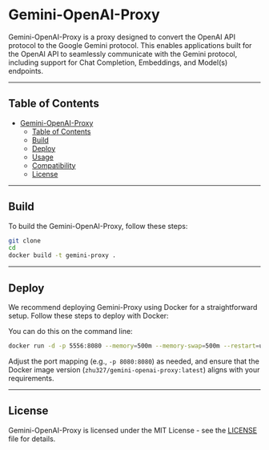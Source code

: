 # Gemini-OpenAI-Proxy

Gemini-OpenAI-Proxy is a proxy designed to convert the OpenAI API protocol to the Google Gemini protocol. This enables applications built for the OpenAI API to seamlessly communicate with the Gemini protocol, including support for Chat Completion, Embeddings, and Model(s) endpoints.

---

## Table of Contents

- [Gemini-OpenAI-Proxy](#gemini-openai-proxy)
  - [Table of Contents](#table-of-contents)
  - [Build](#build)
  - [Deploy](#deploy)
  - [Usage](#usage)
  - [Compatibility](#compatibility)
  - [License](#license)

---

## Build

To build the Gemini-OpenAI-Proxy, follow these steps:

```bash
git clone
cd
docker build -t gemini-proxy .
```

---

## Deploy

We recommend deploying Gemini-Proxy using Docker for a straightforward setup. Follow these steps to deploy with Docker:

   You can do this on the command line:
   ```bash
   docker run -d -p 5556:8080 --memory=500m --memory-swap=500m --restart=unless-stopped --log-driver json-file --log-opt max-size=10m --log-opt max-file=3 -e GEMINI_KEY="key_here" -e DISABLE_MODEL_MAPPING=1 --name gemini-plushchina gemini-proxy:latest
   ```

Adjust the port mapping (e.g., `-p 8080:8080`) as needed, and ensure that the Docker image version (`zhu327/gemini-openai-proxy:latest`) aligns with your requirements.

---

## License

Gemini-OpenAI-Proxy is licensed under the MIT License - see the [LICENSE](LICENSE) file for details.
